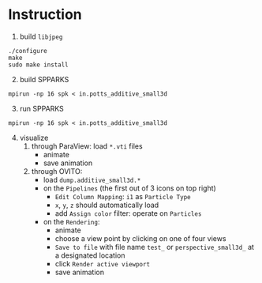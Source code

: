 
# Instruction

1. build `libjpeg`
```shell
./configure
make
sudo make install
```

2. build SPPARKS

```shell
mpirun -np 16 spk < in.potts_additive_small3d
```

3. run SPPARKS
```shell
mpirun -np 16 spk < in.potts_additive_small3d
```

4. visualize
	1. through ParaView: load `*.vti` files
		* animate
		* save animation
	2. through OVITO:
		* load `dump.additive_small3d.*`
		* on the `Pipelines` (the first out of 3 icons on top right)
			* `Edit Column Mapping`: `i1` as `Particle Type`
			* `x`, `y`, `z` should automatically load
			* add `Assign color` filter: operate on `Particles`
		* on the `Rendering`:
			* animate
			* choose a view point by clicking on one of four views
			* `Save to file` with file name `test_` or `perspective_small3d_` at a designated location
			* click `Render active viewport`
			* save animation
